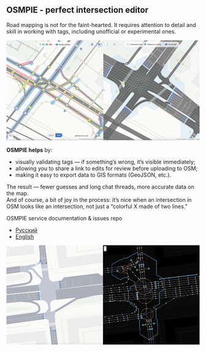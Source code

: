 ## OSMPIE - perfect intersection editor 

Road mapping is not for the faint-hearted. It requires attention to detail and skill in working with tags, including unofficial or experimental ones.

![OSMPIE splash](./ru/examples/img/example-img3.png)

 

**OSMPIE helps** by:
- visually validating tags — if something’s wrong, it’s visible immediately;  
- allowing you to share a link to edits for review before uploading to OSM;  
- making it easy to export data to GIS formats (GeoJSON, etc.).  

The result — fewer guesses and long chat threads, more accurate data on the map.  
And of course, a bit of joy in the process: it’s nice when an intersection in OSM looks like an intersection, not just a “colorful X made of two lines.”


OSMPIE service documentation &amp; issues repo

 - [Русский](./ru/index.md) 
 - [English](./en/index.md)
 
 
![image info](./ru/img/junction-surface-skeleton.png)